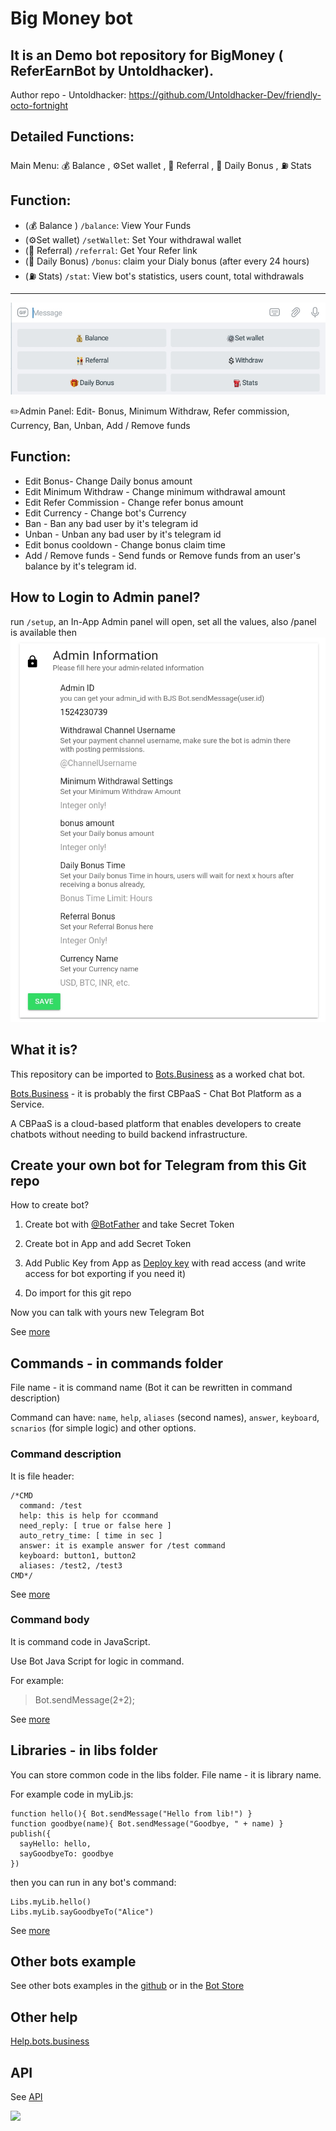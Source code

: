 # Big Money bot


## It is an Demo bot repository for BigMoney ( ReferEarnBot by Untoldhacker).
Author repo - Untoldhacker: https://github.com/Untoldhacker-Dev/friendly-octo-fortnight


## Detailed Functions:

Main Menu: 💰 Balance , ⚙️Set wallet , 👫 Referral , 🎁 Daily Bonus , ⛽ Stats

## Function:
 - (💰 Balance ) `/balance`: View Your Funds
 - (⚙️Set wallet) `/setWallet`: Set Your withdrawal wallet 
 - (👫 Referral) `/referral`: Get Your Refer link
 - (🎁 Daily Bonus) `/bonus`: claim your Dialy bonus (after every 24 hours)
 - (⛽ Stats) `/stat`: View bot's statistics, users count, total withdrawals

<hr> 

![Main Menu](https://github.com/Untoldhacker-Dev/pictoQue/blob/main/Screenshot_2021-10-16-07-47-03-370.jpeg)

<p> ✏️Admin Panel: Edit- Bonus, Minimum Withdraw, Refer commission, Currency,  Ban, Unban, Add / Remove funds </p>

## Function: 
 - Edit Bonus- Change Daily bonus amount
 - Edit Minimum Withdraw - Change minimum withdrawal amount 
 - Edit Refer Commission - Change refer bonus amount
 - Edit Currency - Change bot's Currency
 - Ban - Ban any bad user by it's telegram id 
 - Unban - Unban any bad user by it's telegram id 
 - Edit bonus cooldown - Change bonus claim time
 - Add / Remove funds - Send funds or Remove funds from an user's balance by it's telegram id.

## How to Login to Admin panel?
run `/setup`, an In-App Admin panel will open, set all the values, also /panel is available then
![Admin Panel](https://github.com/Untoldhacker-Dev/pictoQue/blob/main/Screenshot_2021-11-06-14-40-34-952.jpeg)


## What it is?
This repository can be imported to [Bots.Business](https://bots.business) as a worked chat bot.

[Bots.Business](https://bots.business) - it is probably the first CBPaaS - Chat Bot Platform as a Service.

A CBPaaS is a cloud-based platform that enables developers to create chatbots without needing to build backend infrastructure.

## Create your own bot for Telegram from this Git repo

How to create bot?

1. Create bot with [@BotFather](https://telegram.me/BotFather) and take Secret Token

2. Create bot in App and add Secret Token

3. Add Public Key from App as [Deploy key](https://developer.github.com/v3/guides/managing-deploy-keys/#deploy-keys) with read access (and write access for bot exporting if you need it)

4. Do import for this git repo

Now you can talk with yours new Telegram Bot

See [more](https://help.bots.business/getting-started)

## Commands - in commands folder

File name - it is command name (Bot it can be rewritten in command description)

Command can have: `name`, `help`, `aliases` (second names), `answer`, `keyboard`, `scnarios` (for simple logic) and other options.

### Command description

It is file header:

    /*CMD
      command: /test
      help: this is help for ccommand
      need_reply: [ true or false here ]
      auto_retry_time: [ time in sec ]
      answer: it is example answer for /test command
      keyboard: button1, button2
      aliases: /test2, /test3
    CMD*/

See [more](https://help.bots.business/commands)

### Command body

It is command code in JavaScript.

Use Bot Java Script for logic in command.

For example:

> Bot.sendMessage(2+2);

See [more](https://help.bots.business/scenarios-and-bjs)

## Libraries - in libs folder

You can store common code in the libs folder. File name - it is library name.

For example code in myLib.js:

    function hello(){ Bot.sendMessage("Hello from lib!") }
    function goodbye(name){ Bot.sendMessage("Goodbye, " + name) }
    publish({
      sayHello: hello,
      sayGoodbyeTo: goodbye
    })

then you can run in any bot's command:

    Libs.myLib.hello()
    Libs.myLib.sayGoodbyeTo("Alice")

See [more](https://help.bots.business/git/library)

## Other bots example

See other bots examples in the [github](https://github.com/bots-business?utf8=✓&tab=repositories&q=&type=public&language=javascript) or in the [Bot Store](https://bots.business/)

## Other help

[Help.bots.business](https://help.bots.business)

## API

See [API](https://api.bots.business/docs#/docs/summary)

![](https://bots.business/images/web-logo.png)

